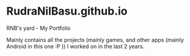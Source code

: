 # RudraNilBasu.github.io

RNB's yard - My Portfolio

Mainly contains all the projects (mainly games, and other apps (mainly Android in this one :P )) I worked on in the last 2 years. 


